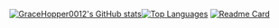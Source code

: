 [![GraceHopper0012's GitHub stats](https://readme-stats-real.vercel.app/api?username=gracehopper0012)](https://github.com/anuraghazra/github-readme-stats)[![Top Languages](https://readme-stats-real.vercel.app/api/top-langs?username=gracehopper0012&layout=compact)](https://github.com/anuraghazra/github-readme-stats?tab=readme-ov-file#top-languages-card)
[![Readme Card](https://readme-stats-real.vercel.app/api/pin/?username=codecrafterhq&repo=codecrafterhq.github.io)](https://github.com/anuraghazra/github-readme-stats)